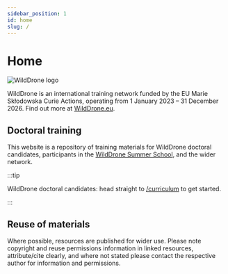 ```yaml
---
sidebar_position: 1
id: home
slug: /
---
```


# Home

![WildDrone logo](/img/WildDrone_Detailed_logo_300px.png)

WildDrone is an international training network funded by the EU Marie Skłodowska Curie Actions, operating from 1 January 2023 – 31 December 2026. Find out more at [WildDrone.eu](https://wilddrone.eu).

## Doctoral training

This website is a repository of training materials for WildDrone doctoral candidates, participants in the [WildDrone Summer School](summer-school), and the wider network. 

:::tip

WildDrone doctoral candidates: head straight to [/curriculum](curriculum) to get started.

:::

## Reuse of materials

 Where possible, resources are published for wider use. Please note copyright and reuse permissions information in linked resources, attribute/cite clearly, and where not stated please contact the respective author for information and permissions.
